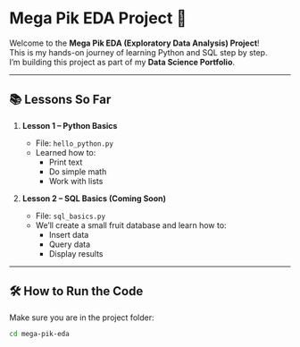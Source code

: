 # Mega Pik EDA Project 🚀

Welcome to the **Mega Pik EDA (Exploratory Data Analysis) Project**!  
This is my hands-on journey of learning Python and SQL step by step.  
I’m building this project as part of my **Data Science Portfolio**.

---

## 📚 Lessons So Far
1. **Lesson 1 – Python Basics**
   - File: `hello_python.py`
   - Learned how to:
     - Print text
     - Do simple math
     - Work with lists

2. **Lesson 2 – SQL Basics (Coming Soon)**
   - File: `sql_basics.py`
   - We’ll create a small fruit database and learn how to:
     - Insert data
     - Query data
     - Display results

---

## 🛠 How to Run the Code

Make sure you are in the project folder:

```bash
cd mega-pik-eda


